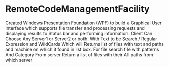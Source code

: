 # RemoteCodeManagementFacility

Created Windows Presentation Foundation (WPF) to build a Graphical User Interface which supports file transfer and processing requests and displaying results to Status bar and performing information. Client Can Choose Any Server1 or Server2 or both. With Text to be Search / Regular Expression and WildCards Which will Returns list of files with text and paths and machine on which it found in list box. For file search file with patterns And Category From server Return a list of files with their All paths from which server
